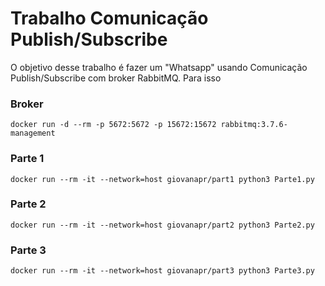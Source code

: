 # Trabalho Comunicação Publish/Subscribe

O objetivo desse trabalho é fazer um "Whatsapp" usando Comunicação Publish/Subscribe com broker RabbitMQ. Para isso 

### Broker
```
docker run -d --rm -p 5672:5672 -p 15672:15672 rabbitmq:3.7.6-management
```

### Parte 1
```
docker run --rm -it --network=host giovanapr/part1 python3 Parte1.py
```

### Parte 2
```
docker run --rm -it --network=host giovanapr/part2 python3 Parte2.py
```

### Parte 3
```
docker run --rm -it --network=host giovanapr/part3 python3 Parte3.py
```

